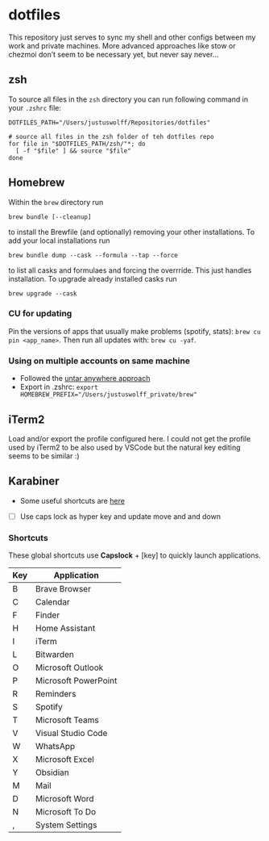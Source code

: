 # dotfiles

This repository just serves to sync my shell and other configs between my work and private machines.
More advanced approaches like stow or chezmoi don’t seem to be necessary yet, but never say never...

## zsh

To source all files in the `zsh` directory you can run following command in your `.zshrc` file:

```shell
DOTFILES_PATH="/Users/justuswolff/Repositories/dotfiles"

# source all files in the zsh folder of teh dotfiles repo
for file in "$DOTFILES_PATH/zsh/"*; do
  [ -f "$file" ] && source "$file"
done
```

## Homebrew

Within the `brew` directory run

```shell
brew bundle [--cleanup]
```

to install the Brewfile (and optionally) removing your other installations. To add your local installations run

```shell
brew bundle dump --cask --formula --tap --force
```

to list all casks and formulaes and forcing the overrride. This just handles installation. To upgrade already installed casks run

```shell
brew upgrade --cask
```

### CU for updating

Pin the versions of apps that usually make problems (spotify, stats): `brew cu pin <app_name>`. Then run all updates with: `brew cu -yaf`.

### Using on multiple accounts on same machine

- Followed the [untar anywhere approach](https://stackoverflow.com/questions/41840479/how-to-use-homebrew-on-a-multi-user-macos-sierra-setup)
- Export in .zshrc: `export HOMEBREW_PREFIX="/Users/justuswolff_private/brew"`

## iTerm2

Load and/or export the profile configured here. I could not get the profile used by iTerm2 to be also used by VSCode but the natural key editing seems to be similar :)

## Karabiner

- Some useful shortcuts are [here](https://ke-complex-modifications.pqrs.org/)
- [ ] Use caps lock as hyper key and update move and and down

### Shortcuts

These global shortcuts use **Capslock** + [key] to quickly launch applications.

| Key | Application          |
| --- | -------------------- |
| B   | Brave Browser        |
| C   | Calendar             |
| F   | Finder               |
| H   | Home Assistant       |
| I   | iTerm                |
| L   | Bitwarden            |
| O   | Microsoft Outlook    |
| P   | Microsoft PowerPoint |
| R   | Reminders            |
| S   | Spotify              |
| T   | Microsoft Teams      |
| V   | Visual Studio Code   |
| W   | WhatsApp             |
| X   | Microsoft Excel      |
| Y   | Obsidian             |
| M   | Mail                 |
| D   | Microsoft Word       |
| N   | Microsoft To Do      |
| ,   | System Settings      |
